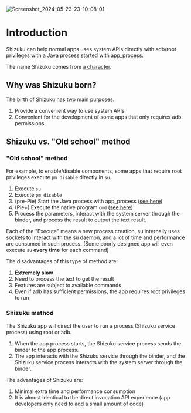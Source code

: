 ![Screenshot_2024-05-23-23-10-08-01](https://github.com/RikkaApps/websites/assets/170663442/15cba37b-1abf-4168-8a77-1529e4877cb9)
# Introduction

Shizuku can help normal apps uses system APIs directly with adb/root privileges with a Java process started with app_process.

The name Shizuku comes from [a character](https://danbooru.donmai.us/posts/3553474).

## Why was Shizuku born?

The birth of Shizuku has two main purposes.

1. Provide a convenient way to use system APIs
2. Convenient for the development of some apps that only requires adb permissions

## Shizuku vs. "Old school" method

### "Old school" method

For example, to enable/disable components, some apps that require root privileges execute `pm disable` directly in `su`.

1. Execute `su`
2. Execute `pm disable`
3. (pre-Pie) Start the Java process with app_process ([see here](https://android.googlesource.com/platform/frameworks/base/+/oreo-release/cmds/pm/pm))
4. (Pie+) Execute the native program `cmd` ([see here](https://android.googlesource.com/platform/frameworks/native/+/pie-release/cmds/cmd/))
5. Process the parameters, interact with the system server through the binder, and process the result to output the text result.

Each of the "Execute" means a new process creation, su internally uses sockets to interact with the su daemon, and a lot of time and performance are consumed in such process. (Some poorly designed app will even execute `su` **every time** for each command)

The disadvantages of this type of method are:

1. **Extremely slow**
2. Need to process the text to get the result
3. Features are subject to available commands
4. Even if adb has sufficient permissions, the app requires root privileges to run

### Shizuku method

The Shizuku app will direct the user to run a process (Shizuku service process) using root or adb.

1. When the app process starts, the Shizuku service process sends the binder to the app process.
2. The app interacts with the Shizuku service through the binder, and the Shizuku service process interacts with the system server through the binder.

The advantages of Shizuku are:

1. Minimal extra time and performance consumption
2. It is almost identical to the direct invocation API experience (app developers only need to add a small amount of code)
